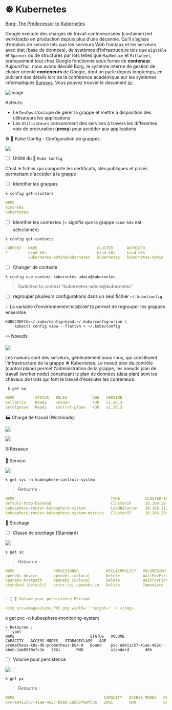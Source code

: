 # :wheel_of_dharma: Kubernetes


[Borg: The Predecessor to Kubernetes](https://kubernetes.io/blog/2015/04/borg-predecessor-to-kubernetes)

Google exécute des charges de travail conteneurisées (containerized workloads) en production depuis plus d’une décennie.  Qu’il s’agisse d’emplois de service tels que les serveurs Web frontaux et les serveurs avec état (base de données), de systèmes d’infrastructure tels que `Bigtable` et `Spanner` ou de structures par lots telles que `MapReduce` et `Millwheel`, pratiquement tout chez Google fonctionne sous forme de __conteneur__. Aujourd’hui, nous avons dévoilé Borg, le système interne de gestion de cluster orienté __conteneurs__ de Google, dont on parle depuis longtemps, en publiant des détails lors de la conférence académique sur les systèmes informatiques [Eurosys](http://eurosys2015.labri.fr/). Vous pouvez trouver le document [ici](https://research.google.com/pubs/pub43438.html).

![image](images/full-kubernetes-model-architecture.png)

Acteurs: 
* Le `DevOps` s'occupe de gérer la grappe et mettre à disposition des utilisateurs les applications
* Les `Utilisateurs` consomment des services à travers les différentes voix de procuration (__proxy__) pour accéder aux applications

:gear: :ice_cube: Kube Config - Configuration de grappes

<img src=images/Lens_Config.png width='' height='' > </img>

- [ ] Utilité du :ice_cube: `Kube Config`

C'est le fichier qui comporte les certificats, clés publiques et privés permettant d'accèder à la grappe

- [ ] Identifier les grappes

```
k config get-clusters
```
```yaml
NAME
kind-k8s
kubernetes
```

- [ ] Identifier les contextes (:star: signifie que la grappe `kind-k8s` est sélectionée)

```
k config get-contexts
```
```yaml
CURRENT   NAME                          CLUSTER      AUTHINFO           NAMESPACE
*         kind-k8s                      kind-k8s     kind-k8s           
          kubernetes-admin@kubernetes   kubernetes   kubernetes-admin   
```

- [ ] Changer de contexte

```
k config use-context kubernetes-admin@kubernetes
```
> Switched to context "kubernetes-admin@kubernetes".



- [ ] regrouper plusieurs configurations dans un seul fichier `~/.kube/config`

:bulb: La variable d'environnement `KUBECONFIG` permet de regrouper les grappes ensemble

```
KUBECONFIG=~/.kube/config~kind:~/.kube/config~orion \
    kubectl config view --flatten > ~/.kube/config
```


:knot: Noeuds

<img src=images/Lens_Nodes.png width='' height='' > </img>

Les noeuds sont des serveurs, généralement sous linux, qui constituent l'infrastructure de la grappe :wheel_of_dharma: Kubernetes. Le noeud plan de contrôle (control plane) permet l'administration de la grappe, les noeuds plan de travail (worker node) constituant le plan de données (data plan) sont les chevaux de traits qui font le travail d'éxécuter les conteneurs.

```
 k get no
```
```yaml
NAME         STATUS   ROLES           AGE   VERSION
bellatrix    Ready    <none>          43h   v1.26.3
betelgeuse   Ready    control-plane   43h   v1.26.3
```

:factory: Charge de travail (Workloads)


<img src=images/Lens_Workloads.png width='' height='' > </img>

<img src=images/Lens_Kubesphere_Workloads.png width='' height='' > </img>

:chains: Réseaux

:round_pushpin: Service

<img src=images/Lens_Services.png width='' height='' > </img>

```
k get svc -n kubesphere-controls-system
```
> Retourne :
```yaml
NAME                                          TYPE           CLUSTER-IP       EXTERNAL-IP    PORT(S)                      AGE
default-http-backend                          ClusterIP      10.100.28.11     <none>         80/TCP                       40h
kubesphere-router-kubesphere-system           LoadBalancer   10.109.112.117   10.13.15.200   80:31004/TCP,443:31317/TCP   16h
kubesphere-router-kubesphere-system-metrics   ClusterIP      10.106.234.252   <none>         10254/TCP                    16h
```
:roll_of_paper: Stockage

- [ ] Classe de stockage (Standard)

<img src=images/Lens_SC.png width='' height='' > </img>

```
k get sc
```
> Retourne :
```yaml
NAME                 PROVISIONER            RECLAIMPOLICY   VOLUMEBINDINGMODE      ALLOWVOLUMEEXPANSION   AGE
openebs-device       openebs.io/local       Delete          WaitForFirstConsumer   false                  41h
openebs-hostpath     openebs.io/local       Delete          WaitForFirstConsumer   false                  41h
standard (default)   cstor.csi.openebs.io   Delete          Immediate              true                   41h


- [ ] Volume pour persistence Réclamé 

<img src=images/Lens_PVC.png width='' height='' > </img>

```
k get pvc -n kubesphere-monitoring-system
```
> Retourne :
```yaml
NAME                                 STATUS   VOLUME                                     CAPACITY   ACCESS MODES   STORAGECLASS   AGE
prometheus-k8s-db-prometheus-k8s-0   Bound    pvc-e8411c57-41ae-462c-bbeb-1ab05f8efc3e   20Gi       RWO            standard       40h
```

- [ ] Volume pour persistence

<img src=images/Lens_PV.png width='' height='' > </img>

```
k get pv
```
> Retourne :
```yaml
NAME                                       CAPACITY   ACCESS MODES   RECLAIM POLICY   STATUS   CLAIM                                                             STORAGECLASS   REASON   AGE
pvc-e8411c57-41ae-462c-bbeb-1ab05f8efc3e   20Gi       RWO            Delete           Bound    kubesphere-monitoring-system/prometheus-k8s-db-prometheus-k8s-0   standard                40h
```
